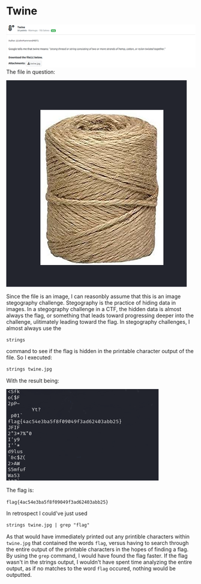 # Twine
![](../images/twine-part-1.png)
The file in question:

![](../images/twine-part-2.png)

Since the file is an image, I can reasonbly assume that this is an image stegography challenge. Stegography is the practice of hiding data in images. In a stegography challenge in a CTF, the hidden data is almost always the flag, or something that leads toward progressing deeper into the challenge, ulitimately leading toward the flag. In stegography challenges, I almost always use the 
```txt
strings
```
command to see if the flag is hidden in the printable character output of the file. So I executed:

```txt
strings twine.jpg
```
With the result being:

![](../images/twine-part-3.png)

The flag is: 

`flag{4ac54e3ba5f8f09049f3ad62403abb25}`

In retrospect I could've just used 

```txt
strings twine.jpg | grep "flag"
```
As that would have immediately printed out any printible characters within `twine.jpg` that contained the words `flag`, versus having to search through the entire output of the printable characters in the hopes of finding a flag. By using the `grep` command, I would have found the flag faster. If the flag wasn't in the strings output, I wouldn't have spent time analyzing the entire output, as if no matches to the word `flag` occured, nothing would be outputted. 
